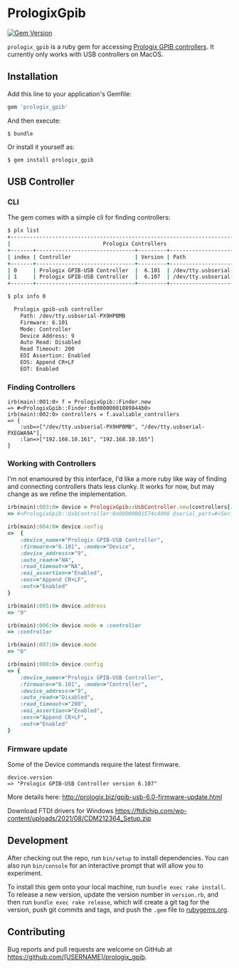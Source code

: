 # PrologixGpib

[![Gem Version](https://badge.fury.io/rb/prologix_gpib.svg)](https://rubygems.org/gems/prologix_gpib)

`prologix_gpib` is a ruby gem for accessing [Prologix GPIB controllers](http://prologix.biz/). It currently only works with USB controllers on MacOS.

## Installation

Add this line to your application's Gemfile:

```ruby
gem 'prologix_gpib'
```

And then execute:

    $ bundle

Or install it yourself as:

    $ gem install prologix_gpib

## USB Controller

### CLI

The gem comes with a simple cli for finding controllers:

```bash
$ plx list
+-------------------------------------------------------------------------------+
|                             Prologix Controllers                              |
+-------+-------------------------------+---------+-----------------------------+
| index | Controller                    | Version | Path                        |
+-------+-------------------------------+---------+-----------------------------+
| 0     | Prologix GPIB-USB Controller  |  6.101  | /dev/tty.usbserial-PX9HPBMB |
| 1     | Prologix GPIB-USB Controller  |  6.107  | /dev/tty.usbserial-PXEGWA9A |
+-------+-------------------------------+---------+-----------------------------+

$ plx info 0

  Prologix gpib-usb controller
	Path: /dev/tty.usbserial-PX9HPBMB
	Firmware: 6.101
	Mode: Controller
	Device Address: 9
	Auto Read: Disabled
	Read Timeout: 200
	EOI Assertion: Enabled
	EOS: Append CR+LF
	EOT: Enabled

```

### Finding Controllers

```irb
irb(main):001:0> f = PrologixGpib::Finder.new
=> #<PrologixGpib::Finder:0x00000001089844b0>
irb(main):002:0> controllers = f.avaliable_controllers
=> {
	:usb=>["/dev/tty.usbserial-PX9HPBMB", "/dev/tty.usbserial-PXEGWA9A"],
	:lan=>["192.168.10.161", "192.168.10.165"]
}

```

### Working with Controllers

I'm not enamoured by this interface, I'd like a more ruby like way of finding and connecting controllers thats less clunky. It works for now, but may change as we refine the implementation.

```ruby
irb(main):003:0> device = PrologixGpib::UsbController.new(controllers[:usb][0])
=> #<PrologixGpib::UsbController:0x00000001574c4098 @serial_port=#<Serial:0x00000001574bfef8 @config=#<RubySerial::Posix::Termios:0x00000001574bf728>, @fd=9, @open=true>>

irb(main):004:0> device.config
=>  {
	:device_name=>"Prologix GPIB-USB Controller",
	:firmware=>"6.101", :mode=>"Device",
	:device_address=>"9",
	:auto_read=>"NA",
	:read_timeout=>"NA",
	:eoi_assertion=>"Enabled",
	:eos=>"Append CR+LF",
	:eot=>"Enabled"
}

irb(main):005:0> device.address
=> "9"

irb(main):006:0> device.mode = :controller
=> :controller

irb(main):007:0> device.mode
=> "0"

irb(main):008:0> device.config
=> {
	:device_name=>"Prologix GPIB-USB Controller",
	:firmware=>"6.101", :mode=>"Controller",
	:device_address=>"9",
	:auto_read=>"Disabled",
	:read_timeout=>"200",
	:eoi_assertion=>"Enabled",
	:eos=>"Append CR+LF",
	:eot=>"Enabled"
}
```

### Firmware update

Some of the Device commands require the latest firmware.

```irb
device.version
=> "Prologix GPIB-USB Controller version 6.107"
```

More details here:
http://prologix.biz/gpib-usb-6.0-firmware-update.html

Download FTDI drivers for Windows
https://ftdichip.com/wp-content/uploads/2021/08/CDM212364_Setup.zip

## Development

After checking out the repo, run `bin/setup` to install dependencies. You can also run `bin/console` for an interactive prompt that will allow you to experiment.

To install this gem onto your local machine, run `bundle exec rake install`. To release a new version, update the version number in `version.rb`, and then run `bundle exec rake release`, which will create a git tag for the version, push git commits and tags, and push the `.gem` file to [rubygems.org](https://rubygems.org).

## Contributing

Bug reports and pull requests are welcome on GitHub at https://github.com/[USERNAME]/prologix_gpib.
